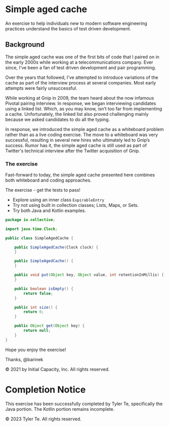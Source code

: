 # Simple aged cache

An exercise to help individuals new to modern software engineering practices understand the basics of
 test driven development.

## Background

The simple aged cache was one of the first bits of code that I paired on in the early 2000s while working at a
 telecommunications company. Ever since, I've been a fan of test driven development and pair programming.

Over the years that followed, I've attempted to introduce variations of the cache as part of the interview process
 at several companies. Most early attempts were fairly unsuccessful.

While working at Gnip in 2009, the team heard about the now infamous Pivotal pairing interview.
In response, we began interviewing candidates using a linked list. Which, as you may know, isn’t too far from
 implementing a cache. Unfortunately, the linked list also proved challenging mainly because we asked candidates
  to do all the typing.

In response, we introduced the simple aged cache as a whiteboard problem rather than as a live coding exercise. The move
 to a whiteboard was very successful, resulting in several new hires who ultimately led to Gnip’s success.
  Rumor has it, the simple aged cache is still used as part of Twitter's technical interview after the Twitter
   acquisition of Gnip.

### The exercise

Fast-forward to today, the simple aged cache presented here combines both whiteboard and coding approaches.

The exercise - get the tests to pass!

- Explore using an inner class `ExpirableEntry`
- Try not using built in collection classes; Lists, Maps, or Sets.
- Try both Java and Kotlin examples.

```java
package io.collective;

import java.time.Clock;

public class SimpleAgedCache {

    public SimpleAgedCache(Clock clock) {
    }

    public SimpleAgedCache() {
    }

    public void put(Object key, Object value, int retentionInMillis) {
    }

    public boolean isEmpty() {
        return false;
    }

    public int size() {
        return 0;
    }

    public Object get(Object key) {
        return null;
    }
}
```
Hope you enjoy the exercise!

Thanks, @barinek

© 2021 by Initial Capacity, Inc. All rights reserved.

# Completion Notice

This exercise has been successfully completed by Tyler Te, specifically the Java portion. The Kotlin portion remains incomplete.

© 2023 Tyler Te. All rights reserved.

